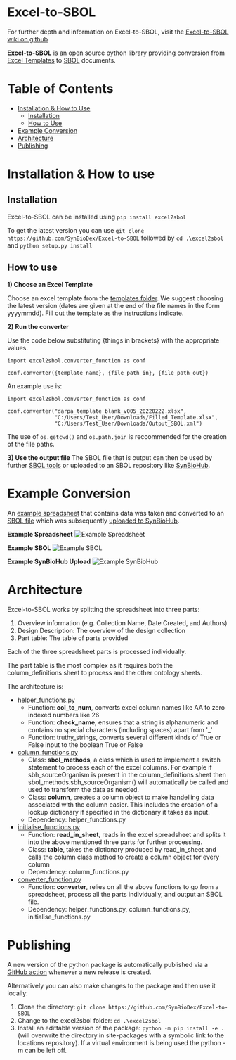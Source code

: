 # Excel-to-SBOL

For further depth and information on Excel-to-SBOL, visit the [Excel-to-SBOL wiki on github](https://github.com/SynBioDex/Excel-to-SBOL/wiki)

**Excel-to-SBOL** is an open source python library providing conversion from [Excel Templates](https://github.com/SynBioDex/Excel-to-SBOL/tree/master/excel2sbol/resources/templates) to [SBOL](https://sbolstandard.org/) documents.

# Table of Contents
- [Installation & How to Use](#installation--how-to-use)
    - [Installation](#installation)
    - [How to Use](#how-to-use)
- [Example Conversion](#example-conversion)
- [Architecture](#architecture)
- [Publishing](#publishing)

<!-- # Interface

![VisBOL Example Visualization](./images/example.png) -->

# Installation & How to use

## Installation

Excel-to-SBOL can be installed using `pip install excel2sbol`

To get the latest version you can use `git clone https://github.com/SynBioDex/Excel-to-SBOL` followed by `cd .\excel2sbol` and `python setup.py install`

## How to use

**1) Choose an Excel Template**

Choose an excel template from the [templates folder](https://github.com/SynBioDex/Excel-to-SBOL/tree/master/excel2sbol/resources/templates).
We suggest choosing the latest version (dates are given at the end of the file names in the form yyyymmdd). Fill out the template as the instructions indicate.

**2) Run the converter**

Use the code below substituting {things in brackets} with the appropriate values.

```
import excel2sbol.converter_function as conf

conf.converter({template_name}, {file_path_in}, {file_path_out})
```

An example use is:

```
import excel2sbol.converter_function as conf

conf.converter("darpa_template_blank_v005_20220222.xlsx",
               "C:/Users/Test_User/Downloads/Filled_Template.xlsx",
               "C:/Users/Test_User/Downloads/Output_SBOL.xml")
```
The use of `os.getcwd()` and `os.path.join` is reccommended for the creation of the file paths.

**3) Use the output file**
The SBOL file that is output can then be used by further [SBOL tools](https://sbolstandard.org/applications/) or uploaded to an SBOL repository like [SynBioHub](https://synbiohub.org/).

# Example Conversion

An [example spreadsheet](https://github.com/SynBioDex/Excel-to-SBOL/blob/master/excel2sbol/tests/test_files/pichia_toolkit_KWK_v002.xlsx) that contains data was taken and converted to an [SBOL file](https://github.com/SynBioDex/Excel-to-SBOL/blob/master/excel2sbol/tests/test_files/pichia_toolkit_KWK_v002.xml) which was subsequently [uploaded to SynBioHub](https://synbioks.org/public/pichia_toolkit_KWK/pichia_toolkit_KWK_collection/1).

**Example Spreadsheet**
![Example Spreadsheet](https://github.com/SynBioDex/Excel-to-SBOL/blob/read-me-stuff/images/excel2sbol_spreadsheet.PNG)

**Example SBOL**
![Example SBOL](https://github.com/SynBioDex/Excel-to-SBOL/blob/read-me-stuff/images/excel2sbol_xml.PNG)

**Example SynBioHub Upload**
![Example SynBioHub](https://github.com/SynBioDex/Excel-to-SBOL/blob/read-me-stuff/images/excel2sbol_synbiohub.PNG)

# Architecture

Excel-to-SBOL works by splitting the spreadsheet into three parts:
1. Overview information (e.g. Collection Name, Date Created, and Authors)
2. Design Description: The overview of the design collection
3. Part table: The table of parts provided

Each of the three spreadsheet parts is processed individually.

The part table is the most complex as it requires both the column_definitions sheet to process and the other ontology sheets.

The architecture is:
- [helper_functions.py](https://github.com/SynBioDex/Excel-to-SBOL/blob/master/excel2sbol/utils/helper_functions.py)
    - Function: **col_to_num**, converts excel column names like AA to zero indexed numbers like 26
    - Function: **check_name**, ensures that a string is alphanumeric and contains no special characters (including spaces) apart from '_'
    - Function: truthy_strings, converts several different kinds of True or False input to the boolean True or False
-  [column_functions.py](https://github.com/SynBioDex/Excel-to-SBOL/blob/master/excel2sbol/utils/column_functions.py)
    - Class: **sbol_methods**, a class which is used to implement a switch statement to process each of the excel columns. For example if sbh_sourceOrganism is present in the column_definitions sheet then sbol_methods.sbh_sourceOrganism() will automatically be called and used to transform the data as needed.
    - Class: **column**, creates a column object to make handelling data associated with the column easier. This includes the creation of a lookup dictionary if specified in the dictionary it takes as input.
    - Dependency: helper_functions.py
- [initialise_functions.py](https://github.com/SynBioDex/Excel-to-SBOL/blob/master/excel2sbol/utils/initialise_functions.py)
    - Function: **read_in_sheet**, reads in the excel spreadsheet and splits it into the above mentioned three parts for further processing.
    - Class: **table**, takes the dictionary produced by read_in_sheet and calls the column class method to create a column object for every column
    - Dependency: column_functions.py
- [converter_function.py](https://github.com/SynBioDex/Excel-to-SBOL/blob/master/excel2sbol/utils/converter_function.py)
    - Function: **converter**, relies on all the above functions to go from a spreadsheet, process all the parts individually, and output an SBOL file.
    - Dependency: helper_functions.py, column_functions.py, initialise_functions.py


# Publishing

A new version of the python package is automatically published via a [GitHub action](https://github.com/SynBioDex/Excel-to-SBOL/blob/master/.github/workflows/python-publish.yml) whenever a new release is created.

Alternatively you can also make changes to the package and then use it locally:
1. Clone the directory: `git clone https://github.com/SynBioDex/Excel-to-SBOL`
2. Change to the excel2sbol folder: `cd .\excel2sbol`
3. Install an edittable version of the package: `python -m pip install -e .` (will overwrite the directory in site-packages with a symbolic link to the locations repository). If a virtual environment is being used the python -m can be left off.

